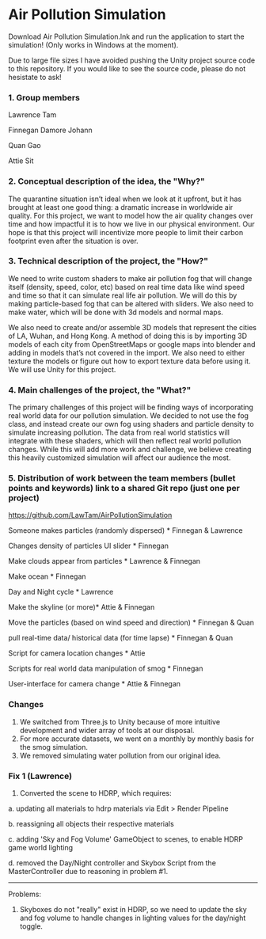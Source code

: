 # Air Pollution Simulation
Download Air Pollution Simulation.lnk and run the application to start the simulation! (Only works in Windows at the moment).

Due to large file sizes I have avoided pushing the Unity project source code to this repository. If you would like to see the source code, please do not hesistate to ask!


### 1. Group members 

Lawrence Tam

Finnegan Damore Johann

Quan Gao

Attie Sit

### 2. Conceptual description of the idea, the "Why?" 

The quarantine situation isn’t ideal when we look at it upfront, but it has brought at least one good thing: a dramatic increase in worldwide air quality. For this project, we want to model how the air quality changes over time and how impactful it is to how we live in our physical environment. Our hope is that this project will incentivize more people to limit their carbon footprint even after the situation is over. 

### 3. Technical description of the project, the "How?" 

We need to write custom shaders to make air pollution fog that will change itself (density, speed, color, etc) based on real time data like wind speed and time so that it can simulate real life air pollution. We will do this by making particle-based fog that can be altered with sliders. We also need to make water, which will be done with 3d models and normal maps.

We also need to create and/or assemble 3D models that represent the cities of LA, Wuhan, and Hong Kong. A method of doing this is by importing 3D models of each city from OpenStreetMaps or google maps into blender and adding in models that’s not covered in the import. We also need to either texture the models or figure out how to export texture data before using it. We will use Unity for this project.

### 4. Main challenges of the project, the "What?" 

The primary challenges of this project will be finding ways of incorporating real world data for our pollution simulation. We decided to not use the fog class, and instead create our own fog using shaders and particle density to simulate increasing pollution. The data from real world statistics will integrate with these shaders, which will then reflect real world pollution changes. While this will add more work and challenge, we believe creating this heavily customized simulation will affect our audience the most.

### 5. Distribution of work between the team members (bullet points and keywords) link to a shared Git repo (just one per project)

https://github.com/LawTam/AirPollutionSimulation

Someone makes particles (randomly dispersed) * Finnegan & Lawrence

Changes density of particles UI slider * Finnegan

Make clouds appear from particles	* Lawrence & Finnegan

Make ocean * Finnegan

Day and Night cycle * Lawrence

Make the skyline (or more)* Attie & Finnegan

Move the particles (based on wind speed and direction)  * Finnegan & Quan

pull real-time data/ historical data (for time lapse)	* Finnegan & Quan

Script for camera location changes * Attie

Scripts for real world data manipulation of smog * Finnegan

User-interface for camera change * Attie & Finnegan



### Changes
1. We switched from Three.js to Unity because of more intuitive development and wider array of tools at our disposal.
2. For more accurate datasets, we went on a monthly by monthly basis for the smog simulation.
3. We removed simulating water pollution from our original idea.

### Fix 1 (Lawrence)
1. Converted the scene to HDRP, which requires:

a. updating all materials to hdrp materials via Edit > Render Pipeline

b. reassigning all objects their respective materials

c. adding 'Sky and Fog Volume' GameObject to scenes, to enable HDRP game world lighting

d. removed the Day/Night controller and Skybox Script from the MasterController due to reasoning in problem #1.

---
Problems:

1. Skyboxes do not "really" exist in HDRP, so we need to update the sky and fog volume to handle changes in lighting values for the day/night toggle.


